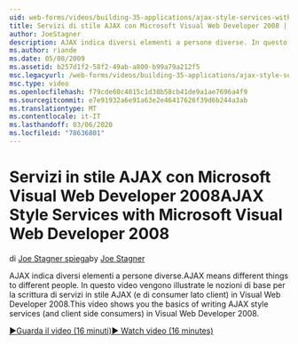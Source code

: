 ```yaml
---
uid: web-forms/videos/building-35-applications/ajax-style-services-with-microsoft-visual-web-developer-2008
title: Servizi di stile AJAX con Microsoft Visual Web Developer 2008 | Microsoft Docs
author: JoeStagner
description: AJAX indica diversi elementi a persone diverse. In questo video vengono illustrate le nozioni di base per la scrittura di servizi in stile AJAX (e di consumer lato client) in Visual Web Dev...
ms.author: riande
ms.date: 05/08/2009
ms.assetid: b257d1f2-58f2-49ab-a800-b99a79a212f5
msc.legacyurl: /web-forms/videos/building-35-applications/ajax-style-services-with-microsoft-visual-web-developer-2008
msc.type: video
ms.openlocfilehash: f79cde60c4015c1d38b58cb41de9a1ae7696a4f9
ms.sourcegitcommit: e7e91932a6e91a63e2e46417626f39d6b244a3ab
ms.translationtype: MT
ms.contentlocale: it-IT
ms.lasthandoff: 03/06/2020
ms.locfileid: "78636801"
---
```

# <a name="ajax-style-services-with-microsoft-visual-web-developer-2008"></a><span data-ttu-id="1ba0a-104">Servizi in stile AJAX con Microsoft Visual Web Developer 2008</span><span class="sxs-lookup"><span data-stu-id="1ba0a-104">AJAX Style Services with Microsoft Visual Web Developer 2008</span></span>

<span data-ttu-id="1ba0a-105">di [Joe Stagner spiega](https://github.com/JoeStagner)</span><span class="sxs-lookup"><span data-stu-id="1ba0a-105">by [Joe Stagner](https://github.com/JoeStagner)</span></span>

<span data-ttu-id="1ba0a-106">AJAX indica diversi elementi a persone diverse.</span><span class="sxs-lookup"><span data-stu-id="1ba0a-106">AJAX means different things to different people.</span></span> <span data-ttu-id="1ba0a-107">In questo video vengono illustrate le nozioni di base per la scrittura di servizi in stile AJAX (e di consumer lato client) in Visual Web Developer 2008.</span><span class="sxs-lookup"><span data-stu-id="1ba0a-107">This video shows you the basics of writing AJAX style services (and client side consumers) in Visual Web Developer 2008.</span></span>

[<span data-ttu-id="1ba0a-108">&#9654;Guarda il video (16 minuti)</span><span class="sxs-lookup"><span data-stu-id="1ba0a-108">&#9654; Watch video (16 minutes)</span></span>](https://channel9.msdn.com/Blogs/ASP-NET-Site-Videos/ajax-style-services-with-microsoft-visual-web-developer-2008)
